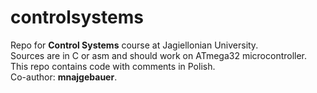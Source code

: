 controlsystems
==============

Repo for <b>Control Systems</b> course at Jagiellonian University. <br>
Sources are in C or asm and should work on ATmega32 microcontroller. <br>
This repo contains code with comments in Polish. <br>
Co-author: <b>mnajgebauer</b>.
